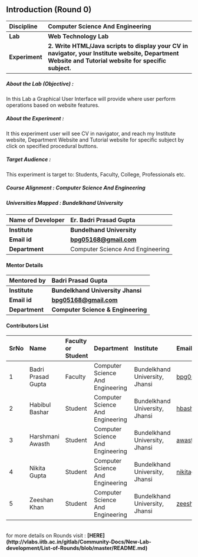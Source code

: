 
## Introduction (Round 0)

<b>Discipline | <b>Computer Science And Engineering
:--|:--|
<b> Lab | <b>Web Technology Lab
<b> Experiment|     <b> 2. Write HTML/Java scripts to display your CV in navigator, your Institute website, Department Website and Tutorial website for specific subject.

<h5> About the Lab (Objective) : </h5>
In this Lab a Graphical User Interface will provide where user perform operations based on website features.
<h5> About the Experiment : </h5>

It this experiment user will see CV in navigator, and reach my Institute website, Department Website and Tutorial website for specific subject by click on specified procedural buttons. 

<h5> Target Audience : </h5>
This experiment is target to: Students, Faculty, College, Professionals etc.


<h5> Course Alignment : Computer Science And Engineering </h5>



<h5> Universities Mapped : Bundelkhand University</h5>

<b>Name of Developer | <b>Er. Badri Prasad Gupta
:--|:--|
<b> Institute | <b> Bundelhand University
<b> Email id|     <b> bpg05168@gmail.com
<b> Department |Computer Science And Engineering

#### Mentor Details

<b>Mentored by | <b> Badri Prasad Gupta 
:--|:--|
<b> Institute | <b> Bundelkhand University Jhansi
<b> Email id|     <b> bpg05168@gmail.com
<b> Department | <b> Computer Science & Engineering 

#### Contributors List

SrNo | Name | Faculty or Student | Department| Institute | Email id
:--|:--|:--|:--|:--|:--|
1 | Badri Prasad Gupta | Faculty | Computer Science And Engineering | Bundelkhand University, Jhansi | bpg05168@gmail.com
2 | Habibul Bashar| Student |Computer Science And Engineering | Bundelkhand University, Jhansi |hbashar876.hb@gmail.com
3 |  Harshmani Awasth | Student | Computer Science And Engineering | Bundelkhand University, Jhansi | awasthiharshmani@gmail.com
4 |  Nikita Gupta | Student | Computer Science And Engineering | Bundelkhand University, Jhansi | nikitagupta1709@gmail.com
5 | Zeeshan Khan | Student | Computer Science And Engineering | Bundelkhand University, Jhansi | zeeshanietbu@gmail.com


<br>
for more details on Rounds visit : <b> [HERE](http://vlabs.iitb.ac.in/gitlab/Community-Docs/New-Lab-development/List-of-Rounds/blob/master/README.md) </b>
